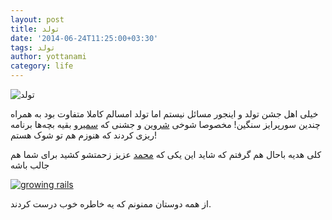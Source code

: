 ```yaml
---
layout: post
title: تولد
date: '2014-06-24T11:25:00+03:30'
tags: تولد
author: yottanami
category: life
---
```

![تولد](https://dl.dropboxusercontent.com/u/106779105/blog/birthday.jpg)

خیلی اهل جشن تولد و اینجور مسائل نیستم اما تولد امسالم کاملا متفاوت بود به همراه چندین سورپرایز سنگین! مخصوصا شوخی [شروین][1] و جشنی که [سمیر][3]و بقیه بچه‌ها برنامه ریزی کردند که هنوزم هم تو شوک هستم!

کلی هدیه باحال هم گرفتم که شاید این یکی که [محمد][2] عزیز زحمتشو کشید برای شما هم جالب باشه

[![growing rails](https://s3.amazonaws.com/titlepages.leanpub.com/growing-rails/large?1403283102)][3]

از همه دوستان ممنونم که یه خاطره خوب درست کردند.


[1]: http://www.twitter.com/shervinara
[2]: http://www.efazati.org
[3]: http://www.lxsameer.com
[4]: https://leanpub.com/growing-rails